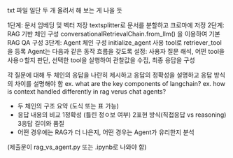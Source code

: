 txt 파일 일단 두 개 올려서 해 보는 게 나을 듯

1단계: 문서 임베딩 및 벡터 저장
textsplitter로 문서를 분할하고 크로마에 저정
2단계: RAG 기반 체인 구성
conversationalRetrievalChain.from_llm() 을 이용하여 기본 RAG  QA 구성
3단계: Agent 체인 구성
initialize_agent 사용
tool로 retriever_tool 을 등록
Agent는 다음과 같은 동작 흐름을 갖도록 설정: 사용자 질문 해석, 어떤 tool을 사용ㅇ할지 판단, 선택한 tool을 실행하여 관찰값을 수집, 최종 응답을 구성


각 질문에 대해 두 체인의 응답을 나란히 제시하고 응답의 정확성을 설명하고 응답 방식의 차이를 설명해야 함
ex. what are the key components of  langchain?
ex. how is context handled differently in rag verus  chat agents?



+ 두 체인의 구조 요약 (도식 또는 표 가능)
+ 응답 내용의 비교 1정확성 (틀린 정ㅇ보 여부) 2표현 방식(직접응답 vs reasoning) 3응답 길이와 품질
+ 어떤 경우에는 RAG가 더 나은지, 어떤 경우는 Agent가 유리한지 분석

(제출문이  rag_vs_agent.py 또는 .ipynb로 나와야 함)
